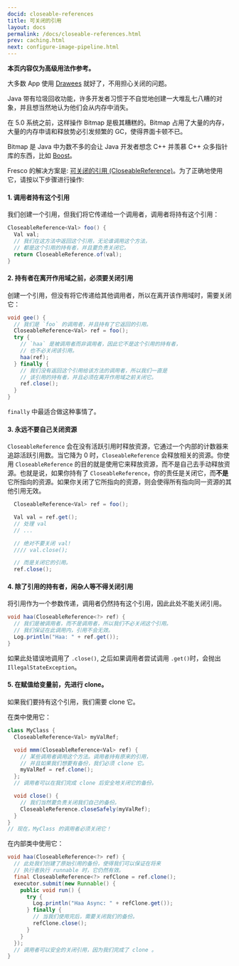 ```yaml
---
docid: closeable-references
title: 可关闭的引用
layout: docs
permalink: /docs/closeable-references.html
prev: caching.html
next: configure-image-pipeline.html
---
```


**本页内容仅为高级用法作参考。**

大多数 App 使用 [Drawees](using-simpledraweeview.html) 就好了，不用担心关闭的问题。

Java 带有垃圾回收功能，许多开发者习惯于不自觉地创建一大堆乱七八糟的对象，并且想当然地认为他们会从内存中消失。

在 5.0 系统之前，这样操作 Bitmap 是极其糟糕的。Bitmap 占用了大量的内存，大量的内存申请和释放势必引发频繁的 GC，使得界面卡顿不已。

Bitmap 是 Java 中为数不多的会让 Java 开发者想念 C++ 并羡慕 C++ 众多指针库的东西，比如 [Boost](http://www.boost.org/doc/libs/1_57_0/libs/smart_ptr/smart_ptr.htm)。 

Fresco 的解决方案是: [可关闭的引用 (CloseableReference)](../javadoc/reference/com/facebook/common/references/CloseableReference.html)。为了正确地使用它，请按以下步骤进行操作:

#### 1. 调用者持有这个引用

我们创建一个引用，但我们将它传递给一个调用者，调用者将持有这个引用：

```java
CloseableReference<Val> foo() {
  Val val;
  // 我们在这方法中返回这个引用，无论谁调用这个方法，
  // 都是这个引用的持有者，并且要负责关闭它。
  return CloseableReference.of(val);
}
```

#### 2. 持有者在离开作用域之前，必须要关闭引用

创建一个引用，但没有将它传递给其他调用者，所以在离开该作用域时，需要关闭它：

```java
void gee() {
  // 我们是 `foo` 的调用者，并且持有了它返回的引用。
  CloseableReference<Val> ref = foo();
  try {
    // `haa` 是被调用者而非调用者，因此它不是这个引用的持有者，
    // 也不必关闭该引用。
    haa(ref);
  } finally {
    // 我们没有返回这个引用给该方法的调用者，所以我们一直是
    // 该引用的持有者，并且必须在离开作用域之前关闭它。
    ref.close();
  }
}
```

`finally` 中最适合做这种事情了。

#### 3. **永远不要**自己关闭资源

`CloseableReference` 会在没有活跃引用时释放资源，它通过一个内部的计数器来追踪活跃引用数。当它降为 0 时，`CloseableReference` 会释放相关的资源。你使用 `CloseableReference` 的目的就是使用它来释放资源，而不是自己去手动释放资源。也就是说，如果你持有了 `CloseableReference`，你的责任是关闭它，而**不是**它所指向的资源。如果你关闭了它所指向的资源，则会使得所有指向同一资源的其他引用无效。

```java
  CloseableReference<Val> ref = foo();

  Val val = ref.get();
  // 处理 val
  // ...

  // 绝对不要关闭 val!
  //// val.close();

  // 而是关闭它的引用。
  ref.close();
```

#### 4. 除了引用的持有者，闲杂人等**不得**关闭引用

将引用作为一个参数传递，调用者仍然持有这个引用，因此此处不能关闭引用。

```java
void haa(CloseableReference<?> ref) {
  // 我们是被调用者，而不是调用者，所以我们不必关闭这个引用。
  // 我们保证在此调用内，引用不会无效。
  Log.println("Haa: " + ref.get());
}
```

如果此处错误地调用了 `.close()`, 之后如果调用者尝试调用 `.get()`时，会抛出`IllegalStateException`。

#### 5. 在赋值给变量前，先进行 clone。

如果我们要持有这个引用，我们需要 clone 它。

在类中使用它：

```java
class MyClass {
  CloseableReference<Val> myValRef;

  void mmm(CloseableReference<Val> ref) {
    // 某些调用者调用这个方法。调用者持有原来的引用，
    // 并且如果我们想要有备份，我们必须 clone 它。
    myValRef = ref.clone();
  };
  // 调用者可以在我们完成 clone 后安全地关闭它的备份。

  void close() {
    // 我们当然要负责关闭我们自己的备份。
    CloseableReference.closeSafely(myValRef);
  }
}
// 现在，MyClass 的调用者必须关闭它！
```

在内部类中使用它：

```java
void haa(CloseableReference<?> ref) {
  // 此处我们创建了原始引用的备份，使得我们可以保证在将来
  // 执行者执行 runnable 时，它仍然有效。
  final CloseableReference<?> refClone = ref.clone();
  executor.submit(new Runnable() {
    public void run() {
      try {
        Log.println("Haa Async: " + refClone.get());
      } finally {
        // 当我们使用完后，需要关闭我们的备份。
        refClone.close();
      }
    }
  });
  // 调用者可以安全的关闭引用，因为我们完成了 clone 。
}
```
